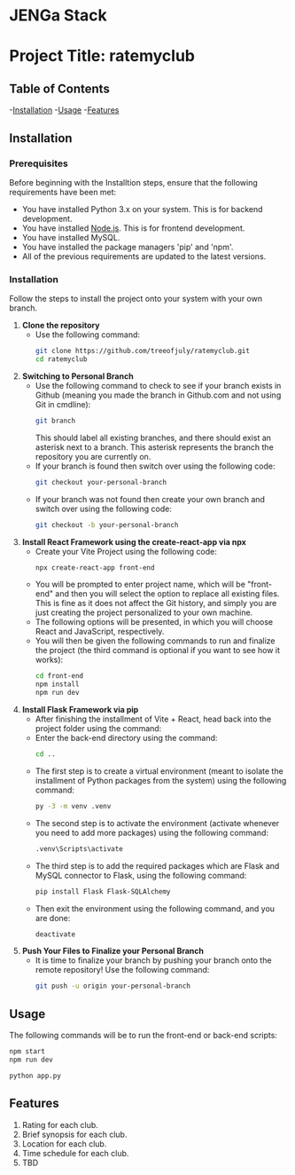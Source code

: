 # JENGa Stack
# Project Title: ratemyclub

## Table of Contents

-[Installation](#installation)
-[Usage](#usage)
-[Features](#features)

## Installation

### Prerequisites

Before beginning with the Installtion steps, ensure that the following requirements have been met:

- You have installed Python 3.x on your system. This is for backend development.
- You have installed [Node.js](https://nodejs.org/). This is for frontend development.
- You have installed MySQL.
- You have installed the package managers 'pip' and 'npm'.
- All of the previous requirements are updated to the latest versions.

### Installation

Follow the steps to install the project onto your system with your own branch.

1. **Clone the repository**
   - Use the following command:
     ```bash
     git clone https://github.com/treeofjuly/ratemyclub.git
     cd ratemyclub
     ```
2. **Switching to Personal Branch**
   - Use the following command to check to see if your branch exists in Github (meaning you made the branch in Github.com and not using Git in cmdline):
     ```bash
     git branch
     ```
     This should label all existing branches, and there should exist an asterisk next to a branch. This asterisk represents the branch the repository you are currently on.
   - If your branch is found then switch over using the following code:
     ```bash
     git checkout your-personal-branch
     ```
   - If your branch was not found then create your own branch and switch over using the following code:
     ```bash
     git checkout -b your-personal-branch
     ```
3. **Install React Framework using the create-react-app via npx**
   - Create your Vite Project using the following code:
     ```bash
     npx create-react-app front-end
     ```
   - You will be prompted to enter project name, which will be "front-end" and then you will select the option to replace all existing files. This is fine as it does not affect the Git history, and simply you are just creating the project personalized to your own machine.
   - The following options will be presented, in which you will choose React and JavaScript, respectively.
   - You will then be given the following commands to run and finalize the project (the third command is optional if you want to see how it works):
      ```bash
      cd front-end
      npm install
      npm run dev
     ```
4. **Install Flask Framework via pip**
   - After finishing the installment of Vite + React, head back into the project folder using the command:
   - Enter the back-end directory using the command:
     ```bash
     cd ..
     ```
   - The first step is to create a virtual environment (meant to isolate the installment of Python packages from the system) using the following command:
     ```bash
     py -3 -m venv .venv
     ```
   - The second step is to activate the environment (activate whenever you need to add more packages) using the following command:
     ```bash
     .venv\Scripts\activate
     ```
   - The third step is to add the required packages which are Flask and MySQL connector to Flask, using the following command:
     ```bash
     pip install Flask Flask-SQLAlchemy
     ```
   - Then exit the environment using the following command, and you are done:
     ```bash
     deactivate
     ```
6. **Push Your Files to Finalize your Personal Branch**
   - It is time to finalize your branch by pushing your branch onto the remote repository! Use the following command:
     ```bash
     git push -u origin your-personal-branch
     ```

## Usage

The following commands will be to run the front-end or back-end scripts:
```bash
npm start
npm run dev

python app.py
```

## Features

1. Rating for each club.
2. Brief synopsis for each club.
3. Location for each club.
4. Time schedule for each club.
5. TBD

